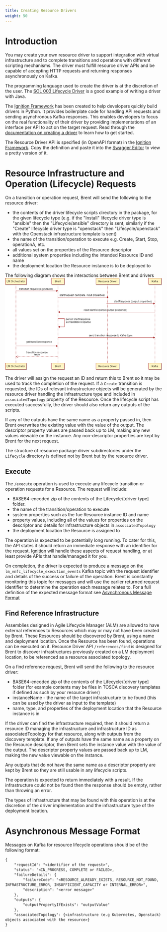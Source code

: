 ```yaml
---
title: Creating Resource Drivers
weight: 50
---
```


# Introduction

You may create your own resource driver to support integration with virtual infrastructure and to complete transitions and operations with different scripting mechanisms. The driver must fulfill resource driver APIs and be capable of accepting HTTP requests and returning responses asynchronously on Kafka. 

The programming language used to create the driver is at the discretion of the user. The [SOL 003 Lifecycle Driver](https://github.com/accanto-systems/sol003-lifecycle-driver) is a good example of writing a driver with Java.

The [Ignition Framework](https://github.com/accanto-systems/ignition) has been created to help developers quickly build drivers in Python. It provides boilerplate code for handling API requests and sending asynchronous Kafka responses. This enables developers to focus on the real functionality of their driver by providing implementations of an interface per API to act on the target request. Read through the [documentation on creating a driver](https://github.com/accanto-systems/ignition/blob/master/docs/user-guide/creating-a-driver.md) to learn how to get started.

The Resource Driver API is specified (in OpenAPI format) in the [Ignition Framework](https://github.com/accanto-systems/ignition/blob/master/ignition/openapi/resource-driver.yaml). Copy the definition and paste it into the [Swagger Editor](https://editor.swagger.io/) to view a pretty version of it.

# Resource Infrastructure and Operation (Lifecycle) Requests

On a transition or operation request, Brent will send the following to the resource driver:

- the contents of the driver lifecycle scripts directory in the package, for the given lifecycle type (e.g. if the "Install" lifecycle driver type is "ansible" then the "Lifecycle/ansible" directory is sent, similarly if the "Create" lifecycle driver type is "openstack" then "Lifecycle/openstack" with the Openstack infrastructure template is sent)
- the name of the transition/operation to execute e.g. Create, Start, Stop, operationA, etc.
- all values set on the properties of the Resource descriptor
- additional system properties including the intended Resource ID and name
- the deployment location the Resource instance is to be deployed to

The following diagram shows the interactions between Brent and drivers ![Execute transition sequence](/images/user-guides/resource-engineering/brent/ExecuteTransitionSequence-v2_2.png "Execute transition sequence")

The driver will assign the request an ID and return this to Brent so it may be used to track the completion of the request. If a `Create` transition is requested, the IDs of relevant infrastructure objects will be generated by the resource driver handling the infrastructure type and included in `associatedTopology` property of the Resource. Once the lifecycle script has executed successfully, the driver should also return any outputs of the scripts.

If any of the outputs have the same name as a property passed in, then Brent overwrites the existing value with the value of the output. The descriptor property values are passed back up to LM, making any new values viewable on the instance. Any non-descriptor properties are kept by Brent for the next request. 

The structure of resource package driver subdirectories under the `Lifecycle` directory is defined not by Brent but by the resource driver.

## Execute 

The `/execute` operation is used to execute any lifecycle transition or operation requests for a Resource. The request will include:

- BASE64-encoded zip of the contents of the Lifecycle/[driver type] folder.
- the name of the transition/operation to execute
- system properties such as the fue Resource instance ID and name
- property values, including all of the values for properties on the descriptor and details for infrastructure objects in `associatedTopology`
- the deployment location the Resource is assigned to

The operation is expected to be potentially long running. To cater for this, the API states it should return an immediate response with an identifier for the request. [Ignition](https://github.com/accanto-systems/ignition) will handle these aspects of request handling, or at least provide APIs that handle/managed it for you.

On completion, the driver is expected to produce a message on the `lm_vnfc_lifecycle_execution_events` Kafka topic with the request identifier and details of the success or failure of the operation. Brent is constantly monitoring this topic for messages and will use the earlier returned request identifier to determine the operation each message relates to. For a full definition of the expected message format see [Asynchronous Message Format](#asynchronous-message-format)

## Find Reference Infrastructure

Assemblies designed in Agile Lifecycle Manager (ALM) are allowed to have external references to Resources which may or may not have been created by Brent. These Resources should be discovered by Brent, using a name and deployment location. Once the Resource has been found, operations can be executed on it.
Resource Driver API `/references/find` is designed for Brent to discover infrastructures previously created on a LM deployment location, to be referenced as a resource associated topology.

On a find reference request, Brent will send the following to the resource driver:

- BASE64-encoded zip of the contents of the Lifecycle/[driver type] folder (for example contents may be files in TOSCA discovery templates if defined as such by your resource driver)
- instanceName - the name of the target infrastructure to be found (this can be used by the driver as input to the template)
- name, type, and properties of the deployment location that the Resource instance is in 

If the driver can find the infrastructure required, then it should return a resource ID managing the infrastructure and infrastructure ID as associatedTopology for that resource, along with outputs from the discovery template. If any of outputs have the same name as a property on the Resource descriptor, then Brent sets the instance value with the value of the output. The descriptor property values are passed back up to LM, making the new value viewable on the instance.

Any outputs that do not have the same name as a descriptor property are kept by Brent so they are still usable in any lifecycle scripts. 

The operation is expected to return immediately with a result. If the infrastructure could not be found then the response should be empty, rather than throwing an error.

The types of infrastructure that may be found with this operation is at the discretion of the driver implementation and the infrastructure type of the deployment location.

# Asynchronous Message Format

Messages on Kafka for resource lifecycle operations should be of the following format:

```
{
    "requestId": "<identifier of the request>",
    "status": "<IN_PROGRESS, COMPLETE or FAILED>,
    "failureDetails": {
        "failureCode": "<RESOURCE_ALREADY_EXISTS, RESOURCE_NOT_FOUND, INFRASTRUCTURE_ERROR, INSUFFICIENT_CAPACITY or INTERNAL_ERROR>",
        "description": "<error message>"
    },
    "outputs": {
        "outputPropertyIfExists": "outputValue"
    },
    "associatedTopology": {<infrastructure (e.g Kubernetes, Openstack) objects associated with the resource>}
}
```
